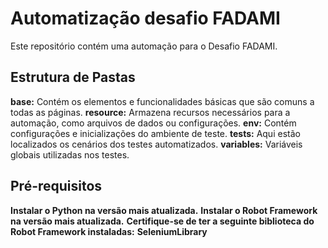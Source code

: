

# Automatização desafio FADAMI
Este repositório contém uma automação para o Desafio FADAMI.

## Estrutura de Pastas
**base:** Contém os elementos e funcionalidades básicas que são comuns a todas as páginas.
**resource:** Armazena recursos necessários para a automação, como arquivos de dados ou configurações.
**env:** Contém configurações e inicializações do ambiente de teste.
**tests:** Aqui estão localizados os cenários dos testes automatizados.
**variables:** Variáveis globais utilizadas nos testes.

## Pré-requisitos
**Instalar o Python na versão mais atualizada.**
**Instalar o Robot Framework na versão mais atualizada.**
**Certifique-se de ter a seguinte biblioteca do Robot Framework instaladas:**
**SeleniumLibrary** 

